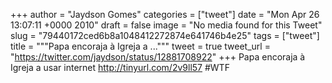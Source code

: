 
+++
author = "Jaydson Gomes"
categories = ["tweet"]
date = "Mon Apr 26 13:07:11 +0000 2010"
draft = false
image = "No media found for this Tweet"
slug = "79440172ced6b8a1048412272874e641746b4e25"
tags = ["tweet"]
title = """Papa encoraja à Igreja a ..."""
tweet = true
tweet_url = "https://twitter.com/jaydson/status/12881708922"
+++
Papa encoraja à Igreja a usar internet http://tinyurl.com/2v9ll57 #WTF
